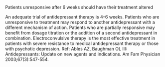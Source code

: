 Patients unresponsive after 6 weeks should have their treatment altered

An adequate trial of antidepressant therapy is 4–6 weeks. Patients who are unresponsive to treatment may respond to another antidepressant with a different mechanism of action. Patients who are partially responsive may benefit from dosage titration or the addition of a second antidepressant in combination. Electroconvulsive therapy is the most effective treatment in patients with severe resistance to medical antidepressant therapy or those with psychotic depression. Ref: Ables AZ, Baughman OL III: Antidepressants: Update on new agents and indications. Am Fam Physician 2003;67(3):547-554.